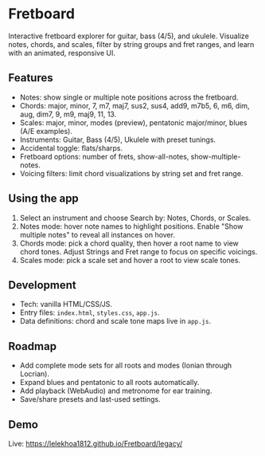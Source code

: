 # Fretboard

Interactive fretboard explorer for guitar, bass (4/5), and ukulele. Visualize notes, chords, and scales, filter by string groups and fret ranges, and learn with an animated, responsive UI.

## Features

- Notes: show single or multiple note positions across the fretboard.
- Chords: major, minor, 7, m7, maj7, sus2, sus4, add9, m7b5, 6, m6, dim, aug, dim7, 9, m9, maj9, 11, 13.
- Scales: major, minor, modes (preview), pentatonic major/minor, blues (A/E examples).
- Instruments: Guitar, Bass (4/5), Ukulele with preset tunings.
- Accidental toggle: flats/sharps.
- Fretboard options: number of frets, show-all-notes, show-multiple-notes.
- Voicing filters: limit chord visualizations by string set and fret range.

## Using the app

1. Select an instrument and choose Search by: Notes, Chords, or Scales.
2. Notes mode: hover note names to highlight positions. Enable "Show multiple notes" to reveal all instances on hover.
3. Chords mode: pick a chord quality, then hover a root name to view chord tones. Adjust Strings and Fret range to focus on specific voicings.
4. Scales mode: pick a scale set and hover a root to view scale tones.

## Development

- Tech: vanilla HTML/CSS/JS.
- Entry files: `index.html`, `styles.css`, `app.js`.
- Data definitions: chord and scale tone maps live in `app.js`.

## Roadmap

- Add complete mode sets for all roots and modes (Ionian through Locrian).
- Expand blues and pentatonic to all roots automatically.
- Add playback (WebAudio) and metronome for ear training.
- Save/share presets and last-used settings.

## Demo

Live: https://lelekhoa1812.github.io/Fretboard/legacy/
